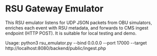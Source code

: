 # RSU Gateway Emulator

This RSU emulator listens for UDP JSON packets from OBU simulators, enriches each event with RSU metadata, and forwards to CMS ingest endpoint (HTTP POST). It is suitable for local testing and demo.

Usage:
    python3 rsu_emulator.py --bind 0.0.0.0 --port 17000 --target http://localhost:8080/backend/public/ingest.php

